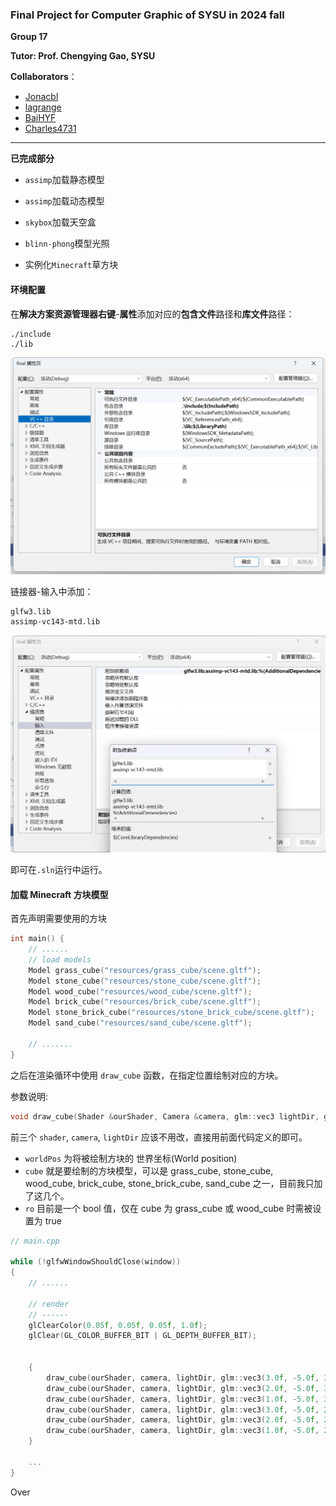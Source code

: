 ### Final Project for Computer Graphic of SYSU in 2024 fall

**Group 17**

**Tutor: Prof. Chengying Gao, SYSU**

**Collaborators**：

- [Jonacbl](https://github.com/Jonacbl)
- [lagrange](https://github.com/lxl1437)
- [BaiHYF](https://github.com/BaiHYF)
- [Charles4731](https://github.com/Charles4731)



----

**已完成部分**

- `assimp`加载静态模型
- `assimp`加载动态模型
- `skybox`加载天空盒

- `blinn-phong`模型光照
- 实例化`Minecraft`草方块





#### 环境配置

在**解决方案资源管理器右键**-**属性**添加对应的**包含文件**路径和**库文件**路径：

```
./include
./lib
```

![](./README/include.png)

链接器-输入中添加：

```
glfw3.lib
assimp-vc143-mtd.lib
```

![](./README/linker.png)

即可在`.sln`运行中运行。


#### 加载 Minecraft 方块模型

首先声明需要使用的方块

```cpp
int main() {
    // ......
    // load models
    Model grass_cube("resources/grass_cube/scene.gltf");
    Model stone_cube("resources/stone_cube/scene.gltf");
    Model wood_cube("resources/wood_cube/scene.gltf");
    Model brick_cube("resources/brick_cube/scene.gltf");
    Model stone_brick_cube("resources/stone_brick_cube/scene.gltf");
    Model sand_cube("resources/sand_cube/scene.gltf");

    // .......
}
```

之后在渲染循环中使用 `draw_cube` 函数，在指定位置绘制对应的方块。

参数说明:

```cpp
void draw_cube(Shader &ourShader, Camera &camera, glm::vec3 lightDir, glm::vec3 worldPos, Model cube, bool ro=false)
```

前三个 `shader`, `camera`, `lightDir` 应该不用改，直接用前面代码定义的即可。

- `worldPos` 为将被绘制方块的 世界坐标(World position)
- `cube` 就是要绘制的方块模型，可以是 grass_cube, stone_cube, wood_cube, brick_cube, stone_brick_cube, sand_cube 之一，目前我只加了这几个。
- `ro` 目前是一个 bool 值，仅在 cube 为 grass_cube 或 wood_cube 时需被设置为 true

```cpp
// main.cpp

while (!glfwWindowShouldClose(window))
{
    // ......

    // render
    // ------
    glClearColor(0.05f, 0.05f, 0.05f, 1.0f);
    glClear(GL_COLOR_BUFFER_BIT | GL_DEPTH_BUFFER_BIT);


    {
        draw_cube(ourShader, camera, lightDir, glm::vec3(3.0f, -5.0f, 3.0f), grass_cube, true);
        draw_cube(ourShader, camera, lightDir, glm::vec3(2.0f, -5.0f, 3.0f), brick_cube);
        draw_cube(ourShader, camera, lightDir, glm::vec3(1.0f, -5.0f, 3.0f), stone_cube);
        draw_cube(ourShader, camera, lightDir, glm::vec3(3.0f, -5.0f, 2.0f), stone_brick_cube);
        draw_cube(ourShader, camera, lightDir, glm::vec3(2.0f, -5.0f, 2.0f), wood_cube, true);
        draw_cube(ourShader, camera, lightDir, glm::vec3(1.0f, -5.0f, 2.0f), sand_cube);
    }

    ...
}
```

Over
